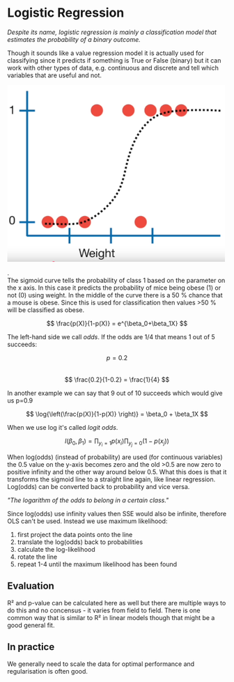 # Logistic Regression

*Despite its name, logistic regression is mainly a classification model that estimates the probability of a binary outcome.*

Though it sounds like a value regression model it is actually used for classifying since it predicts if something is True or False (binary) but it can work with other types of data, e.g. continuous and discrete and tell which variables that are useful and not. 

<img src="../assets/log_reg_line.png" width="500">

.  
The sigmoid curve tells the probability of class 1 based on the parameter on the x axis. In this case it predicts the probability of mice being obese (1) or not (0) using weight. In the middle of the curve there is a 50 % chance that a mouse is obese. Since this is used for classification then values >50 % will be classified as obese. 

$$ \frac{p(X)}{1-p(X)} = e^{\beta_0+\beta_1X} $$  

The left-hand side we call *odds*. If the odds are 1/4 that means 1 out of 5 succeeds:

$$ p = 0.2 $$  
$$ \frac{0.2}{1-0.2} = \frac{1}{4} $$  

In another example we can say that 9 out of 10 succeeds which would give us p=0.9 

$$ \log{\left(\frac{p(X)}{1-p(X)} \right)} = \beta_0 + \beta_1X $$  

When we use log it's called *logit odds*. 

$$ l(\beta_0, \beta_1) = \prod_{y_i = 1}p(x_i)\prod_{y_j=0}(1-p(x_j)) $$  

When log(odds) (instead of probability) are used (for continuous variables) the 0.5 value on the y-axis becomes zero and the old >0.5 are now zero to positive infinity and the other way around below 0.5. What this does is that it transforms the sigmoid line to a straight line again, like linear regression. Log(odds) can be converted back to probability and vice versa. 

*"The logarithm of the odds to belong in a certain class."* 

Since log(odds) use infinity values then SSE would also be infinite, therefore OLS can't be used. Instead we use maximum likelihood:

1. first project the data points onto the line
2. translate the log(odds) back to probabilities
3. calculate the log-likelihood
4. rotate the line
5. repeat 1-4 until the maximum likelihood has been found

## Evaluation
R² and p-value can be calculated here as well but there are multiple ways to do this and no concensus - it varies from field to field. There is one common way that is similar to R² in linear models though that might be a good general fit. 

## In practice
We generally need to scale the data for optimal performance and regularisation is often good. 